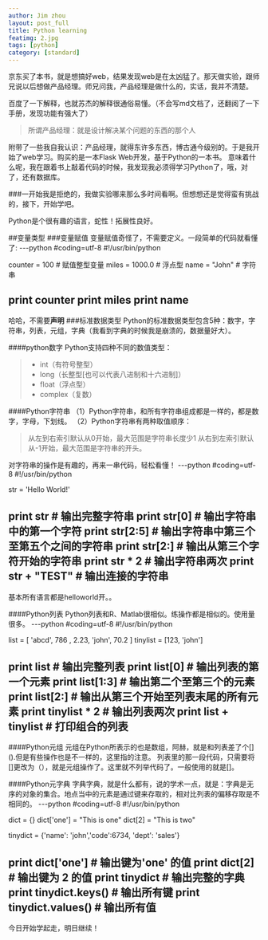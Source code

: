```yaml
---
author: Jim zhou
layout: post_full
title: Python learning
featimg: 2.jpg
tags: [python]
category: [standard]
---
```


京东买了本书，就是想搞好web，结果发现web是在太凶猛了。那天做实验，跟师兄说以后想做产品经理。师兄问我，产品经理是做什么的，实话，我并不清楚。

百度了一下解释，也就苏杰的解释很通俗易懂。（不会写md文档了，还翻阅了一下手册，发现功能有强大了）

>所谓产品经理：就是设计解决某个问题的东西的那个人

附带了一些我自我认识：产品经理，就得东许多东西，博古通今级别的。于是我开始了web学习。购买的是一本Flask Web开发，基于Python的一本书。
意味着什么呢，我在跟着书上敲着代码的时候，我发现我必须得学习Python了，哦，对了，还有数据库。

###一开始我是拒绝的，我做实验哪来那么多时间看啊。但想想还是觉得蛮有挑战的，接下，开始学吧。

Python是个很有趣的语言，蛇性！拓展性良好。

##变量类型
###变量赋值
变量赋值奇怪了，不需要定义。一段简单的代码就看懂了:
---python
#coding=utf-8
#!/usr/bin/python

counter = 100 # 赋值整型变量
miles = 1000.0 # 浮点型
name = "John" # 字符串

print counter
print miles
print name
---
哈哈，不需要**声明**
###标准数据类型
Python的标准数据类型包含5种：数字，字符串，列表，元组，字典（我看到字典的时候我是崩溃的，数据量好大）。

####python数字
Python支持四种不同的数值类型：
>* int（有符号整型）
>* long（长整型[也可以代表八进制和十六进制]）
>* float（浮点型）
>* complex（复数）

####Python字符串
（1）Python字符串，和所有字符串组成都是一样的，都是数字，字母，下划线。
（2）Python字符串有两种取值顺序：
>从左到右索引默认从0开始，最大范围是字符串长度少1
>从右到左索引默认从-1开始，最大范围是字符串的开头。

对字符串的操作是有趣的，再来一串代码，轻松看懂！
---python
#coding=utf-8
#!/usr/bin/python

str = 'Hello World!'

print str # 输出完整字符串
print str[0] # 输出字符串中的第一个字符
print str[2:5] # 输出字符串中第三个至第五个之间的字符串
print str[2:] # 输出从第三个字符开始的字符串
print str * 2 # 输出字符串两次
print str + "TEST" # 输出连接的字符串
---

基本所有语言都是helloworld开。。

####Python列表
Python列表和R、Matlab很相似。练操作都是相似的。使用量很多。
---python
#coding=utf-8
#!/usr/bin/python

list = [ 'abcd', 786 , 2.23, 'john', 70.2 ]
tinylist = [123, 'john']

print list # 输出完整列表
print list[0] # 输出列表的第一个元素
print list[1:3] # 输出第二个至第三个的元素 
print list[2:] # 输出从第三个开始至列表末尾的所有元素
print tinylist * 2 # 输出列表两次
print list + tinylist # 打印组合的列表
---

####Python元组
元组在Python所表示的也是数组，阿赫，就是和列表差了个[] ().但是有些操作也是不一样的，这里指的注意。
列表里的那一段代码，只需要将[]更改为（），就是元组操作了。这里就不列举代码了。一般使用的就是[]。

####Python元字典
字典字典，就是什么都有，说的学术一点，就是：字典是无序的对象的集合。地点当中的元素是通过键来存取的，相对比列表的偏移存取是不相同的。
---python
#coding=utf-8
#!/usr/bin/python

dict = {}
dict['one'] = "This is one"
dict[2] = "This is two"

tinydict = {'name': 'john','code':6734, 'dept': 'sales'}


print dict['one'] # 输出键为'one' 的值
print dict[2] # 输出键为 2 的值
print tinydict # 输出完整的字典
print tinydict.keys() # 输出所有键
print tinydict.values() # 输出所有值
---

今日开始学起走，明日继续！
